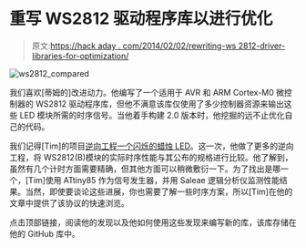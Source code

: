# 重写 WS2812 驱动程序库以进行优化

> 原文:[https://hack aday . com/2014/02/02/rewriting-ws 2812-driver-libraries-for-optimization/](https://hackaday.com/2014/02/02/rewriting-ws2812-driver-libraries-for-optimization/)

![ws2812_compared](../Images/a7ab2e7349d741345ad55b098884b386.png)

我们喜欢[蒂姆的]改进动力。他编写了一个适用于 AVR 和 ARM Cortex-M0 微控制器的 WS2812 驱动程序库，但他不满意该库仅使用了多少控制器资源来输出这些 LED 模块所需的时序信号。当他着手构建 2.0 版本时，他挖掘的远不止优化自己的代码。

我们记得[Tim]的项目[逆向工程一个闪烁的蜡烛 LED](http://hackaday.com/2013/12/16/reverse-engineering-a-candle-flicker-led/)。这一次，他做了更多的逆向工程，将 WS2812(B)模块的实际时序性能与其公布的规格进行比较。他了解到，虽然有几个计时方面需要精确，但其他方面可以稍微敷衍一下。为了找出是哪一个，[Tim]使用 ATtiny85 作为信号发生器，并用 Saleae 逻辑分析仪监测性能结果。当然，即使要谈论这些进展，你也需要了解一些时序方案，所以[Tim]在他的文章中提供了该协议的快速浏览。

点击顶部链接，阅读他的发现以及他如何使用这些发现来编写新的库，该库存储在他的 GitHub 库中。